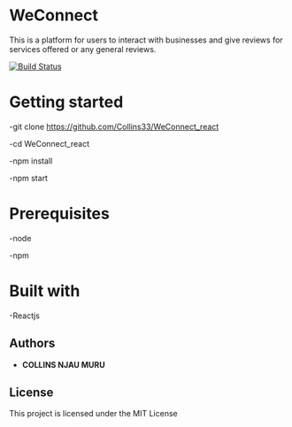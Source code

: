 # WeConnect

This is a platform for users to interact with businesses and give reviews for services offered or any general reviews.

[![Build Status](https://travis-ci.org/Collins33/WeConnect_react.svg?branch=master)](https://travis-ci.org/Collins33/WeConnect_react)

# Getting started

-git clone https://github.com/Collins33/WeConnect_react

-cd WeConnect_react

-npm install

-npm start

# Prerequisites

-node

-npm

# Built with

-Reactjs


## Authors

* **COLLINS NJAU MURU** 



## License

This project is licensed under the MIT License 




